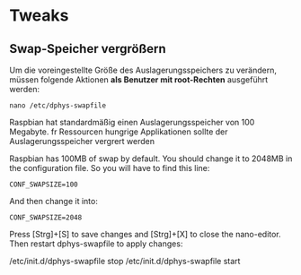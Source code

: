 # Tweaks

## Swap-Speicher vergrößern

Um die voreingestellte Größe des Auslagerungsspeichers zu verändern,
müssen folgende Aktionen **als Benutzer mit root-Rechten** ausgeführt werden:

`nano /etc/dphys-swapfile`

Raspbian hat standardmäßig einen Auslagerungsspeicher von 100 Megabyte.
fr Ressourcen hungrige Applikationen sollte der Auslagerungsspeicher vergrert werden

Raspbian has 100MB of swap by default.
You should change it to 2048MB in the configuration file.
So you will have to find this line:

`CONF_SWAPSIZE=100`

And then change it into:

`CONF_SWAPSIZE=2048`

Press [Strg]+[S] to save changes and [Strg]+[X] to close the nano-editor.
Then restart dphys-swapfile to apply changes:

/etc/init.d/dphys-swapfile stop
/etc/init.d/dphys-swapfile start
